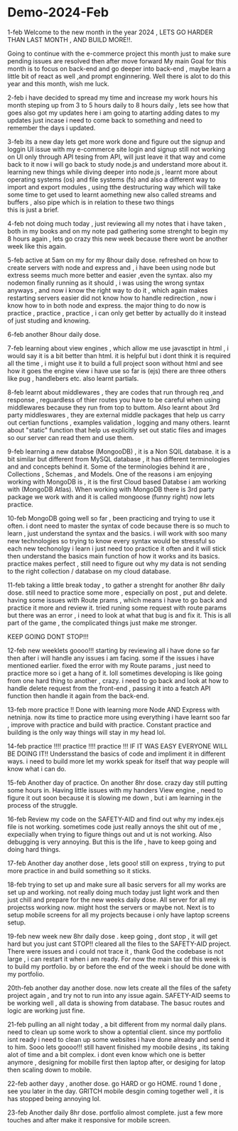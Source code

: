 # Demo-2024-Feb
1-feb
Welcome to the new month in the year 2024 , LETS GO HARDER THAN LAST MONTH , AND BUILD MORE!!.

Going to continue with the e-commerce project this month just to make sure pending issues are resolved then after move forward 
My main Goal for this month is to focus on back-end and go deeper into back-end , maybe learn a little bit of react as well ,and prompt enginnering.
Well there is alot to do this year and this month, wish me luck. 

2-feb
i have decided to spread my time and increase my work hours his month steping up from 3 to 5 hours daily to 8 hours daily , lets see how that goes
also got my updates here i am going to atarting adding dates to my updates just incase i need to come back to something and need to remember the days i updated.

3-feb
its a new day lets get more work done and figure out the signup and loggin UI issue with my e-commerce site
login and signup still not working on UI only through API tesing from API, will just leave it that way and come back to it 
now i will go back to study node.js and understand more about it.
learning new things while diving deeper into node.js , learnt more about operating systems (os) and file systems (fs)
and also a different way to import and export modules , using tthe destructuring way which will take some time to get used to 
learnt aomething new also called streams and buffers , also pipe which is in relation to these two things  
this is just a brief. 

4-feb
not doing much today , just reviewing all my notes that i have taken , both in my books and on my note pad 
gathering some strenght to begin my 8 hours again , lets go crazy this new week because there wont be another week like this again. 

5-feb
active  at 5am on my for my 8hour daily dose.
refreshed on how to create servers with node and express and , i have been using node but extress seems much more better and easier ,even the syntax. 
also my nodemon finally running as it should , i was using the wrong syntax anyways , and now i know the right way to do it , which again makes restarting servers easier 
did not know how to handle redirection , now i know how to in both node and express.
the major thing to do now is practice , practice , practice , i can only get better by actuallly do it instead of just studing and knowing. 

6-feb
another 8hour daily dose. 

7-feb 
learning about view engines , which allow me use javasctipt in html , i would say it is a bit better than html.
it is helpful but i dont think it is required all the time , i might use it to build a full project soon without html and see how it goes
the engine view i have use so far is (ejs) there are three others like pug , handlebers etc.
also learnt partials.

8-feb 
learnt about middlewares , they are codes that run through req ,and response , reguardless of thier routes 
you have to be careful when using middlewares because they run from top to buttom.
Also learnt about 3rd party middleswares , they are external middle packages that help us carry out certian functions , examples validation , logging and many others.
learnt about "static" function that help us explicitly set out static files and images so our server can read them and use them.

9-feb
learning a new databse (MongooDB) , it is a Non SQlL database.
it is a bit similar but different from MySQL database , it has different terminologies and and concepts behind it.
Some of the terminologies behind it are , Collections , Schemas , and Models.
One of the reasons i am enjoying working with MongoDB is , it is the first Cloud based Databse i am working with (MongoDB Atlas).
When working with MongoDB there is 3rd party package we work with and it is called mongoose (funny right) now lets practice. 

10-feb
MongoDB going well so far , been practicing and trying to use it often. 
i dont need to master the syntax of code because there is so much to learn , just understand the syntax and the basics. 
i will work with soo many new technologies so trying to know every syntax would be stressful
so each new techonolgy i learn i just need too practice it often and it will stick then understand the basics main function of how it works and its basics. 
practice makes perfect , still need to figure out why my data is not sending to the right collection / database on my cloud database.

11-feb
taking a little break today , to gather a strenght for another 8hr daily dose.
still need to practice some more , especially on post , put and delete. 
having some issues with Route prams , which means i have to go back and practice it more and review it.
tried runing some request with route params but there was an error , i need to look at what that bug is and fix it.
This is all part of the game , the complicated things just make me stronger.

KEEP GOING DONT STOP!!!

12-feb
new weeklets goooo!!!
starting by reviewing all i have done so far then after i will handle any issues i am facing.
some if the issues i have mentioned earlier.
fixed the error with my Route params , just need to practice more so i get a hang of it.
loll sometimes developing is like going from one hard thing to another , crazy.
i need to go back and look at how to handle delete request from the front-end , passing it into a featch API function then handle it again from the back-end.

13-feb
more practice !!
Done with learning more Node AND Express with netninja.
now its time to practice more using everything i have learnt soo far , improve with practice and build with practice.
Constant practice and building is the only way things will stay in my head lol.

14-feb
practice !!!!
practice !!!!
practice !!!
IF IT WAS EASY EVERYONE WILL BE DOING IT!!
Undersstand the basics of code and impliment it in different ways.
i need to build more let my workk speak for itself that way people will know what i can do.

15-feb 
Another day of practice.
On another 8hr dose.
crazy day still putting some hours in.
Having little issues with my handers View engine , need to figure it out soon because it is slowing me down , but i am learning in the process of the struggle.

16-feb
Review my code on the SAFETY-AID and find out why my index.ejs file is not working. 
sometimes code just really annoys the shit out of me , expeciially when trying to figure things out and ut is not working.
Also debugging is very annoying.
But this is the life , have to keep going and doing hard things.

17-feb
Another day another dose , lets gooo!
still on express , trying to put more practice in and build something so it sticks.

18-feb
trying to set up and make sure all basic servers for all my works are set up and working.
not really doing much today just light work and then just chill and prepare for the new weeks daily dose.
All server for all my projectss working now. might host the servers or maybe not.
Next is to setup mobile screens for all my projects because i only have laptop screens setup.

19-feb
new week new 8hr daily dose .
keep going , dont stop , it will get hard but you just cant STOP!!
cleared all the files to the SAFETY-AID project.
There were issues and i could not trace it , thank God the codebase is not large , i can restart it when i am ready.
For now the main tax of this week is to build my portfolio. by or before the end of the week i should be done with my portfolio.

20th-feb
another day another dose.
now lets create all the files of the safety project again  , and try not to run into any issue again.
SAFETY-AID seems to be working well , all data is showing from database.
The basuc routes and logic are working just fine.

21-feb
pulling an all night today , a bit different from my normal daily plans.
need to clean up some work to show a optential client.
since my portfolio isnt ready i need to clean up some websites i have done already and send it to him.
Sooo lets goooo!!!
still havent finished my moobile desins , its taking alot of time and a bit complex.
i dont even know which one is better anymore , designing for mobille first then laptop after,
or desiging for latop then scaling down to mobile.

22-feb
aother dayy , another dose.
go HARD or go HOME.
round 1 done , see you later in the day.
GRITCH mobile desgin coming together well , it is has stopped being annoying lol.

23-feb
Another daily 8hr dose.
portfolio almost complete.
just a few more touches and after make it responsive for mobile screen.
